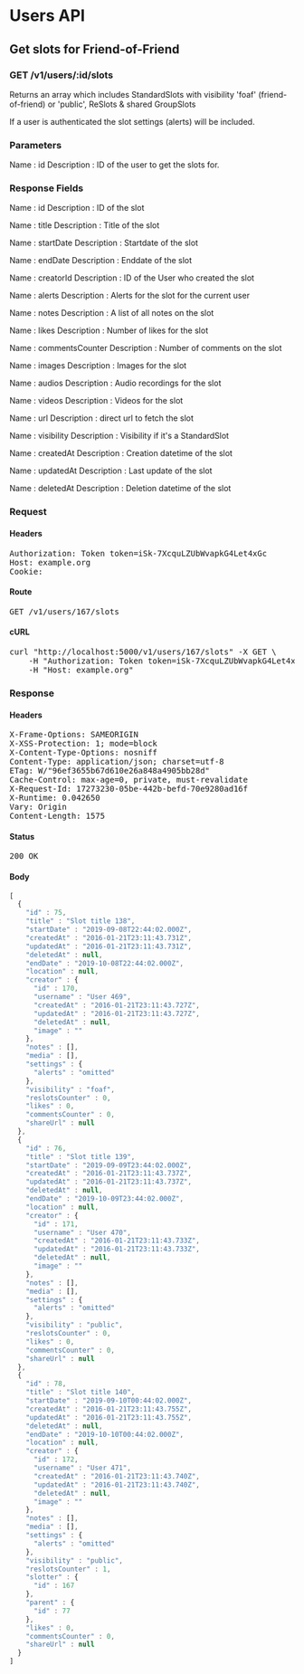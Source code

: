 # Users API

## Get slots for Friend-of-Friend

### GET /v1/users/:id/slots

Returns an array which includes StandardSlots with visibility &#39;foaf&#39; (friend-of-friend) or &#39;public&#39;, ReSlots &amp; shared GroupSlots

If a user is authenticated the slot settings (alerts) will be included.

### Parameters

Name : id
Description : ID of the user to get the slots for.


### Response Fields

Name : id
Description : ID of the slot

Name : title
Description : Title of the slot

Name : startDate
Description : Startdate of the slot

Name : endDate
Description : Enddate of the slot

Name : creatorId
Description : ID of the User who created the slot

Name : alerts
Description : Alerts for the slot for the current user

Name : notes
Description : A list of all notes on the slot

Name : likes
Description : Number of likes for the slot

Name : commentsCounter
Description : Number of comments on the slot

Name : images
Description : Images for the slot

Name : audios
Description : Audio recordings for the slot

Name : videos
Description : Videos for the slot

Name : url
Description : direct url to fetch the slot

Name : visibility
Description : Visibility if it&#39;s a StandardSlot

Name : createdAt
Description : Creation datetime of the slot

Name : updatedAt
Description : Last update of the slot

Name : deletedAt
Description : Deletion datetime of the slot

### Request

#### Headers

<pre>Authorization: Token token=iSk-7XcquLZUbWvapkG4Let4xGc
Host: example.org
Cookie: </pre>

#### Route

<pre>GET /v1/users/167/slots</pre>

#### cURL

<pre class="request">curl &quot;http://localhost:5000/v1/users/167/slots&quot; -X GET \
	-H &quot;Authorization: Token token=iSk-7XcquLZUbWvapkG4Let4xGc&quot; \
	-H &quot;Host: example.org&quot;</pre>

### Response

#### Headers

<pre>X-Frame-Options: SAMEORIGIN
X-XSS-Protection: 1; mode=block
X-Content-Type-Options: nosniff
Content-Type: application/json; charset=utf-8
ETag: W/&quot;96ef3655b67d610e26a848a4905bb28d&quot;
Cache-Control: max-age=0, private, must-revalidate
X-Request-Id: 17273230-05be-442b-befd-70e9280ad16f
X-Runtime: 0.042650
Vary: Origin
Content-Length: 1575</pre>

#### Status

<pre>200 OK</pre>

#### Body

```javascript
[
  {
    "id" : 75,
    "title" : "Slot title 138",
    "startDate" : "2019-09-08T22:44:02.000Z",
    "createdAt" : "2016-01-21T23:11:43.731Z",
    "updatedAt" : "2016-01-21T23:11:43.731Z",
    "deletedAt" : null,
    "endDate" : "2019-10-08T22:44:02.000Z",
    "location" : null,
    "creator" : {
      "id" : 170,
      "username" : "User 469",
      "createdAt" : "2016-01-21T23:11:43.727Z",
      "updatedAt" : "2016-01-21T23:11:43.727Z",
      "deletedAt" : null,
      "image" : ""
    },
    "notes" : [],
    "media" : [],
    "settings" : {
      "alerts" : "omitted"
    },
    "visibility" : "foaf",
    "reslotsCounter" : 0,
    "likes" : 0,
    "commentsCounter" : 0,
    "shareUrl" : null
  },
  {
    "id" : 76,
    "title" : "Slot title 139",
    "startDate" : "2019-09-09T23:44:02.000Z",
    "createdAt" : "2016-01-21T23:11:43.737Z",
    "updatedAt" : "2016-01-21T23:11:43.737Z",
    "deletedAt" : null,
    "endDate" : "2019-10-09T23:44:02.000Z",
    "location" : null,
    "creator" : {
      "id" : 171,
      "username" : "User 470",
      "createdAt" : "2016-01-21T23:11:43.733Z",
      "updatedAt" : "2016-01-21T23:11:43.733Z",
      "deletedAt" : null,
      "image" : ""
    },
    "notes" : [],
    "media" : [],
    "settings" : {
      "alerts" : "omitted"
    },
    "visibility" : "public",
    "reslotsCounter" : 0,
    "likes" : 0,
    "commentsCounter" : 0,
    "shareUrl" : null
  },
  {
    "id" : 78,
    "title" : "Slot title 140",
    "startDate" : "2019-09-10T00:44:02.000Z",
    "createdAt" : "2016-01-21T23:11:43.755Z",
    "updatedAt" : "2016-01-21T23:11:43.755Z",
    "deletedAt" : null,
    "endDate" : "2019-10-10T00:44:02.000Z",
    "location" : null,
    "creator" : {
      "id" : 172,
      "username" : "User 471",
      "createdAt" : "2016-01-21T23:11:43.740Z",
      "updatedAt" : "2016-01-21T23:11:43.740Z",
      "deletedAt" : null,
      "image" : ""
    },
    "notes" : [],
    "media" : [],
    "settings" : {
      "alerts" : "omitted"
    },
    "visibility" : "public",
    "reslotsCounter" : 1,
    "slotter" : {
      "id" : 167
    },
    "parent" : {
      "id" : 77
    },
    "likes" : 0,
    "commentsCounter" : 0,
    "shareUrl" : null
  }
]
```

